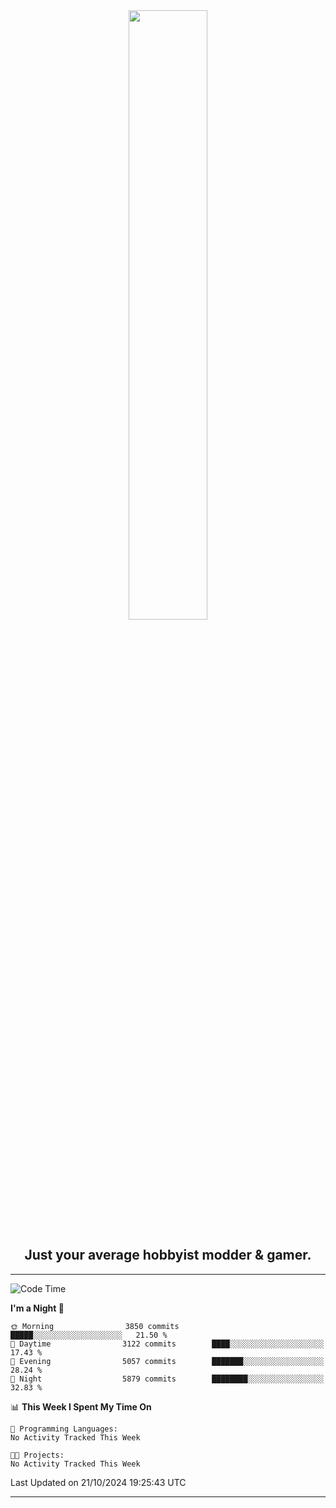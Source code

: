 <div align="center">
  <a href="https://apexmodder.xyz/"><img width="50%" height="50%" src="https://i.imgur.com/pc4HkGz.png"></a>
</div>
<h2 align="center">Just your average hobbyist modder & gamer.</h2>

---

<!--START_SECTION:waka-->
![Code Time](http://img.shields.io/badge/Code%20Time-1%2C478%20hrs%2039%20mins-blue)

**I'm a Night 🦉** 

```text
🌞 Morning                3850 commits        █████░░░░░░░░░░░░░░░░░░░░   21.50 % 
🌆 Daytime                3122 commits        ████░░░░░░░░░░░░░░░░░░░░░   17.43 % 
🌃 Evening                5057 commits        ███████░░░░░░░░░░░░░░░░░░   28.24 % 
🌙 Night                  5879 commits        ████████░░░░░░░░░░░░░░░░░   32.83 % 
```


📊 **This Week I Spent My Time On** 

```text
💬 Programming Languages: 
No Activity Tracked This Week

🐱‍💻 Projects: 
No Activity Tracked This Week
```


 Last Updated on 21/10/2024 19:25:43 UTC
<!--END_SECTION:waka-->

---

